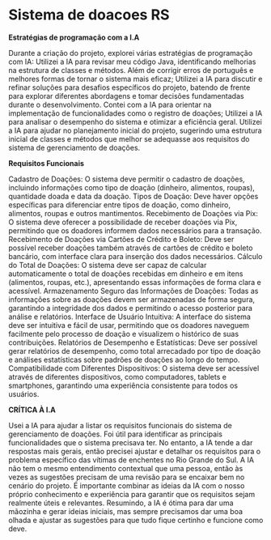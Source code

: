 # Sistema de doacoes RS
**Estratégias de programação com a I.A**

Durante a criação do projeto, explorei várias estratégias de programação com IA:
Utilizei a IA para revisar meu código Java, identificando melhorias na estrutura de classes e métodos. Além de corrigir erros de português e melhores formas de tornar o sistema mais eficaz;
Utilizei a IA para discutir e refinar soluções para desafios específicos do projeto, batendo de frente para explorar diferentes abordagens e tomar decisões fundamentadas durante o desenvolvimento.
Contei com a IA para orientar na implementação de funcionalidades como o registro de doações;
Utilizei a IA para analisar o desempenho do sistema e otimizar a eficiência geral.
Utilizei a IA para ajudar no planejamento inicial do projeto, sugerindo uma estrutura inicial de classes e métodos que melhor se adequasse aos requisitos do sistema de gerenciamento de doações.

**Requisitos Funcionais**

Cadastro de Doações:
O sistema deve permitir o cadastro de doações, incluindo informações como tipo de doação (dinheiro, alimentos, roupas), quantidade doada e data da doação.
Tipos de Doação:
Deve haver opções específicas para diferenciar entre tipos de doação, como dinheiro, alimentos, roupas e outros mantimentos.
Recebimento de Doações via Pix:
O sistema deve oferecer a possibilidade de receber doações via Pix, permitindo que os doadores informem dados necessários para a transação.
Recebimento de Doações via Cartões de Crédito e Boleto:
Deve ser possível receber doações também através de cartões de crédito e boleto bancário, com interface clara para inserção dos dados necessários.
Cálculo do Total de Doações:
O sistema deve ser capaz de calcular automaticamente o total de doações recebidas em dinheiro e em itens (alimentos, roupas, etc.), apresentando essas informações de forma clara e acessível.
Armazenamento Seguro das Informações de Doações:
Todas as informações sobre as doações devem ser armazenadas de forma segura, garantindo a integridade dos dados e permitindo o acesso posterior para análise e relatórios.
Interface de Usuário Intuitiva:
A interface do sistema deve ser intuitiva e fácil de usar, permitindo que os doadores naveguem facilmente pelo processo de doação e visualizem o histórico de suas contribuições.
Relatórios de Desempenho e Estatísticas:
Deve ser possível gerar relatórios de desempenho, como total arrecadado por tipo de doação e análises estatísticas sobre padrões de doações ao longo do tempo.
Compatibilidade com Diferentes Dispositivos:
O sistema deve ser acessível através de diferentes dispositivos, como computadores, tablets e smartphones, garantindo uma experiência consistente para todos os usuários.

**CRÍTICA À I.A**

Usei a IA para ajudar a listar os requisitos funcionais do sistema de gerenciamento de doações. Foi útil para identificar as principais funcionalidades que o sistema precisava ter. No entanto, a IA tende a dar respostas mais gerais, então precisei ajustar e detalhar os requisitos para o problema específico das vítimas de enchentes no Rio Grande do Sul.
A IA não tem o mesmo entendimento contextual que uma pessoa, então às vezes as sugestões precisam de uma revisão para se encaixar bem no cenário do projeto. É importante combinar as ideias da IA com o nosso próprio conhecimento e experiência para garantir que os requisitos sejam realmente úteis e relevantes.
Resumindo, a IA é ótima para dar uma mãozinha e gerar ideias iniciais, mas sempre precisamos dar uma boa olhada e ajustar as sugestões para que tudo fique certinho e funcione como deve.
